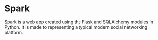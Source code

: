 # Spark
Spark is a web app created using the Flask and SQLAlchemy modules in Python. It is made to representing a typical modern social networking platform. 
